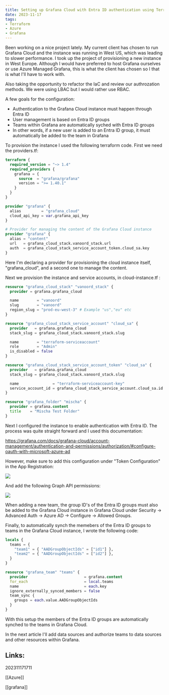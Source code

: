 ```yaml
---
title: Setting up Grafana Cloud with Entra ID authentication using Terraform
date: 2023-11-17
tags:
- Terraform
- Azure
- Grafana
---
```


Been working on a nice project lately. My current client has chosen to run Grafana Cloud and the instance was running in West US, which was leading to slower performance. I took up the project of provisioning a new instance in West Europe. Although I would have preferred to host Grafana ourselves or use Azure Managed Grafana, this is what the client has chosen so I that is what I'll have to work with.

Also taking the opportunity to refactor the IaC and review our authrozation methods. We were using LBAC but I would rather use RBAC.

A few goals for the configuration:

* Authentication to the Grafana Cloud instance must happen through Entra ID
* User management is based on Entra ID groups
* Teams within Grafana are automatically syched with Entra ID groups
* In other words, if a new user is added to an Entra ID group, it must automatically be added to the team in Grafana

To provision the instance I used the following terraform code. First we need the providers.tf:

```terraform
terraform {
  required_version = "~> 1.4"
  required_providers {
    grafana = {
      source  = "grafana/grafana"
      version = ">= 1.40.1"
    }
  }
}

provider "grafana" {
  alias         = "grafana_cloud"
  cloud_api_key = var.grafana_api_key
}

# Provider for managing the content of the Grafana Cloud instance
provider "grafana" {
  alias = "content"
  url   = grafana_cloud_stack.vanoord_stack.url
  auth  = grafana_cloud_stack_service_account_token.cloud_sa.key
}
```

Here I'm declaring a provider for provisioning the cloud instance itself, "grafana_cloud", and a second one to manage the content.

Next we provision the instance and service accounts, in cloud-instance.tf :

```terraform
resource "grafana_cloud_stack" "vanoord_stack" {
  provider = grafana.grafana_cloud

  name        = "vanoord"
  slug        = "vanoord"
  region_slug = "prod-eu-west-3" # Example "us","eu" etc
}

resource "grafana_cloud_stack_service_account" "cloud_sa" {
  provider   = grafana.grafana_cloud
  stack_slug = grafana_cloud_stack.vanoord_stack.slug

  name        = "terraform-serviceaccount"
  role        = "Admin"
  is_disabled = false
}

resource "grafana_cloud_stack_service_account_token" "cloud_sa" {
  provider   = grafana.grafana_cloud
  stack_slug = grafana_cloud_stack.vanoord_stack.slug

  name               = "terraform-serviceaccount-key"
  service_account_id = grafana_cloud_stack_service_account.cloud_sa.id
}

resource "grafana_folder" "mischa" {
  provider = grafana.content
  title    = "Mischa Test Folder"
}
```

Next I configured the instance to enable authentication with Entra ID. The process was quite straight forward and I used this documentation:

https://grafana.com/docs/grafana-cloud/account-management/authentication-and-permissions/authorization/#configure-oauth-with-microsoft-azure-ad

However, make sure to add this configuration under "Token Configuration" in the App Registration:

![](/grafad1.png)

And add the following Graph API permissions:

![](/grafad2.png)

When adding a new team, the group ID's of the Entra ID groups must also be added to the Grafana Cloud instance in Grafana Cloud under Security -> Advanced Auth -> Azure AD -> Configure -> Allowed Groups.

Finally, to automatically synch the memebers of the Entra ID groups to teams in the Grafana Cloud instance, I wrote the following code:

```terraform
locals {
  teams = {
    "team1" = { "AADGroupObjectIds" = ["id1"] },
    "team2" = { "AADGroupObjectIds" = ["id2"] },
  }
}

resource "grafana_team" "teams" {
  provider                         = grafana.content
  for_each                         = local.teams
  name                             = each.key
  ignore_externally_synced_members = false
  team_sync {
    groups = each.value.AADGroupObjectIds
  }
}
```

With this setup the members of the Entra ID groups are automatically synched to the teams in Grafana Cloud.

In the next article I'll add data sources and authorize teams to data sources and other resources within Grafana.

## Links:

202311171711

[[Azure]]

[[grafana]]
